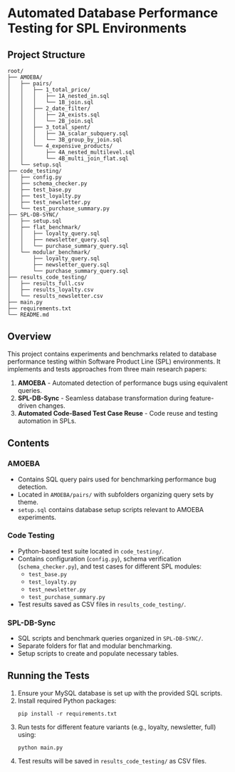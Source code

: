 
# Automated Database Performance Testing for SPL Environments

## Project Structure

```
root/
├── AMOEBA/
│   ├── pairs/
│   │   ├── 1_total_price/
│   │   │   ├── 1A_nested_in.sql
│   │   │   └── 1B_join.sql
│   │   ├── 2_date_filter/
│   │   │   ├── 2A_exists.sql
│   │   │   └── 2B_join.sql
│   │   ├── 3_total_spent/
│   │   │   ├── 3A_scalar_subquery.sql
│   │   │   └── 3B_group_by_join.sql
│   │   └── 4_expensive_products/
│   │       ├── 4A_nested_multilevel.sql
│   │       └── 4B_multi_join_flat.sql
│   └── setup.sql
├── code_testing/
│   ├── config.py
│   ├── schema_checker.py
│   ├── test_base.py
│   ├── test_loyalty.py
│   ├── test_newsletter.py
│   └── test_purchase_summary.py
├── SPL-DB-SYNC/
│   ├── setup.sql
│   ├── flat_benchmark/
│   │   ├── loyalty_query.sql
│   │   ├── newsletter_query.sql
│   │   └── purchase_summary_query.sql
│   └── modular_benchmark/
│       ├── loyalty_query.sql
│       ├── newsletter_query.sql
│       └── purchase_summary_query.sql
├── results_code_testing/
│   ├── results_full.csv
│   ├── results_loyalty.csv
│   └── results_newsletter.csv
├── main.py
├── requirements.txt
└── README.md
```

## Overview

This project contains experiments and benchmarks related to database performance testing within Software Product Line (SPL) environments. It implements and tests approaches from three main research papers:

1. **AMOEBA** - Automated detection of performance bugs using equivalent queries.
2. **SPL-DB-Sync** - Seamless database transformation during feature-driven changes.
3. **Automated Code-Based Test Case Reuse** - Code reuse and testing automation in SPLs.

## Contents

### AMOEBA

- Contains SQL query pairs used for benchmarking performance bug detection.
- Located in `AMOEBA/pairs/` with subfolders organizing query sets by theme.
- `setup.sql` contains database setup scripts relevant to AMOEBA experiments.

### Code Testing

- Python-based test suite located in `code_testing/`.
- Contains configuration (`config.py`), schema verification (`schema_checker.py`), and test cases for different SPL modules:
  - `test_base.py`
  - `test_loyalty.py`
  - `test_newsletter.py`
  - `test_purchase_summary.py`
- Test results saved as CSV files in `results_code_testing/`.

### SPL-DB-Sync

- SQL scripts and benchmark queries organized in `SPL-DB-SYNC/`.
- Separate folders for flat and modular benchmarking.
- Setup scripts to create and populate necessary tables.

## Running the Tests

1. Ensure your MySQL database is set up with the provided SQL scripts.
2. Install required Python packages:
   ```
   pip install -r requirements.txt
   ```
3. Run tests for different feature variants (e.g., loyalty, newsletter, full) using:
   ```
   python main.py
   ```
4. Test results will be saved in `results_code_testing/` as CSV files.

